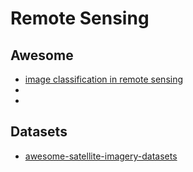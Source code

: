 # Remote Sensing

## Awesome
- [image classification in remote sensing](https://github.com/Kingdroper/awesome-remote-sensing-image-classification)
- []()
- []()


## Datasets

- [awesome-satellite-imagery-datasets](https://github.com/chrieke/awesome-satellite-imagery-datasets)
